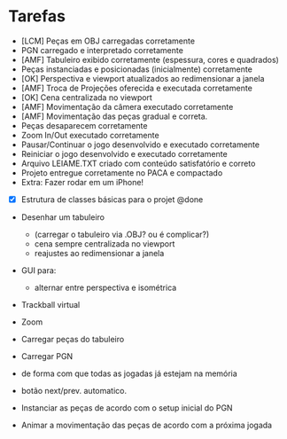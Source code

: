 # Tarefas

 - [LCM] Peças em OBJ carregadas corretamente
 - PGN carregado e interpretado corretamente
 - [AMF] Tabuleiro exibido corretamente (espessura, cores e quadrados)
 - Peças instanciadas e posicionadas (inicialmente) corretamente
 - [OK] Perspectiva e viewport atualizados ao redimensionar a janela
 - [AMF] Troca de Projeções oferecida e executada corretamente
 - [OK] Cena centralizada no viewport
 - [AMF] Movimentação da câmera executado corretamente
 - [AMF] Movimentação das peças gradual e correta.
 - Peças desaparecem corretamente
 - Zoom In/Out executado corretamente
 - Pausar/Continuar o jogo desenvolvido e executado corretamente
 - Reiniciar o jogo desenvolvido e executado corretamente
 - Arquivo LEIAME.TXT criado com conteúdo satisfatório e correto
 - Projeto entregue corretamente no PACA e compactado
 - Extra: Fazer rodar em um iPhone!


 - [X] Estrutura de classes básicas para o projet @done

 - Desenhar um tabuleiro
    - (carregar o tabuleiro via .OBJ? ou é complicar?)
    - cena sempre centralizada no viewport
    - reajustes ao redimensionar a janela
 - GUI para:
    - alternar entre perspectiva e isométrica

 - Trackball virtual
 - Zoom

 - Carregar peças do tabuleiro
 - Carregar PGN
  - de forma com que todas as jogadas já estejam na memória
  - botão next/prev. automatico.
 - Instanciar as peças de acordo com o setup inicial do PGN
 - Animar a movimentação das peças de acordo com a próxima jogada



